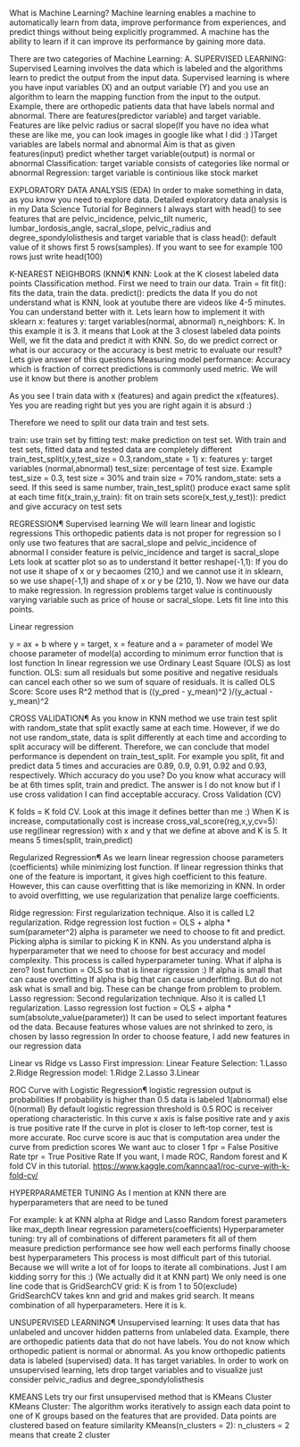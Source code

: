 What is Machine Learning?
Machine learning enables a machine to automatically learn from data, improve performance from experiences, and predict things without being explicitly programmed. A machine has the ability to learn if it can improve its performance by gaining more data.

There are two categories of Machine Learning:
A. SUPERVISED LEARNING: Supervised Learning involves the data which is labeled and the algorithms learn to predict the output from the input data. Supervised learning is where you have input variables (X) and an output variable (Y) and you use an algorithm to learn the mapping function from the input to the output. Example, there are orthopedic patients data that have labels normal and abnormal.
There are features(predictor variable) and target variable. Features are like pelvic radius or sacral slope(If you have no idea what these are like me, you can look images in google like what I did :) )Target variables are labels normal and abnormal
Aim is that as given features(input) predict whether target variable(output) is normal or abnormal
Classification: target variable consists of categories like normal or abnormal
Regression: target variable is continious like stock market



EXPLORATORY DATA ANALYSIS (EDA)
In order to make something in data, as you know you need to explore data. Detailed exploratory data analysis is in my Data Science Tutorial for Beginners
I always start with head() to see features that are pelvic_incidence, pelvic_tilt numeric, lumbar_lordosis_angle, sacral_slope, pelvic_radius and degree_spondylolisthesis and target variable that is class
head(): default value of it shows first 5 rows(samples). If you want to see for example 100 rows just write head(100)

K-NEAREST NEIGHBORS (KNN)¶
KNN: Look at the K closest labeled data points
Classification method.
First we need to train our data. Train = fit
fit(): fits the data, train the data.
predict(): predicts the data
If you do not understand what is KNN, look at youtube there are videos like 4-5 minutes. You can understand better with it.
Lets learn how to implement it with sklearn
x: features
y: target variables(normal, abnormal)
n_neighbors: K. In this example it is 3. it means that Look at the 3 closest labeled data points
Well, we fit the data and predict it with KNN.
So, do we predict correct or what is our accuracy or the accuracy is best metric to evaluate our result? Lets give answer of this questions
Measuring model performance:
Accuracy which is fraction of correct predictions is commonly used metric. We will use it know but there is another problem

As you see I train data with x (features) and again predict the x(features). Yes you are reading right but yes you are right again it is absurd :)


Therefore we need to split our data train and test sets.

train: use train set by fitting
test: make prediction on test set.
With train and test sets, fitted data and tested data are completely different
train_test_split(x,y,test_size = 0.3,random_state = 1)
x: features
y: target variables (normal,abnormal)
test_size: percentage of test size. Example test_size = 0.3, test size = 30% and train size = 70%
random_state: sets a seed. If this seed is same number, train_test_split() produce exact same split at each time
fit(x_train,y_train): fit on train sets
score(x_test,y_test)): predict and give accuracy on test sets

REGRESSION¶
Supervised learning
We will learn linear and logistic regressions
This orthopedic patients data is not proper for regression so I only use two features that are sacral_slope and pelvic_incidence of abnormal
I consider feature is pelvic_incidence and target is sacral_slope
Lets look at scatter plot so as to understand it better
reshape(-1,1): If you do not use it shape of x or y becaomes (210,) and we cannot use it in sklearn, so we use shape(-1,1) and shape of x or y be (210, 1).
Now we have our data to make regression. In regression problems target value is continuously varying variable such as price of house or sacral_slope. Lets fit line into this points.


Linear regression

y = ax + b where y = target, x = feature and a = parameter of model
We choose parameter of model(a) according to minimum error function that is lost function
In linear regression we use Ordinary Least Square (OLS) as lost function.
OLS: sum all residuals but some positive and negative residuals can cancel each other so we sum of square of residuals. It is called OLS
Score: Score uses R^2 method that is ((y_pred - y_mean)^2 )/(y_actual - y_mean)^2

CROSS VALIDATION¶
As you know in KNN method we use train test split with random_state that split exactly same at each time. However, if we do not use random_state, data is split differently at each time and according to split accuracy will be different. Therefore, we can conclude that model performance is dependent on train_test_split. For example you split, fit and predict data 5 times and accuracies are 0.89, 0.9, 0.91, 0.92 and 0.93, respectively. Which accuracy do you use? Do you know what accuracy will be at 6th times split, train and predict. The answer is I do not know but if I use cross validation I can find acceptable accuracy.
Cross Validation (CV)

K folds = K fold CV.
Look at this image it defines better than me :)
When K is increase, computationally cost is increase
cross_val_score(reg,x,y,cv=5): use reg(linear regression) with x and y that we define at above and K is 5. It means 5 times(split, train,predict)

Regularized Regression¶
As we learn linear regression choose parameters (coefficients) while minimizing lost function. If linear regression thinks that one of the feature is important, it gives high coefficient to this feature. However, this can cause overfitting that is like memorizing in KNN. In order to avoid overfitting, we use regularization that penalize large coefficients.

Ridge regression: First regularization technique. Also it is called L2 regularization.
Ridge regression lost fuction = OLS + alpha * sum(parameter^2)
alpha is parameter we need to choose to fit and predict. Picking alpha is similar to picking K in KNN. As you understand alpha is hyperparameter that we need to choose for best accuracy and model complexity. This process is called hyperparameter tuning.
What if alpha is zero? lost function = OLS so that is linear rigression :)
If alpha is small that can cause overfitting
If alpha is big that can cause underfitting. But do not ask what is small and big. These can be change from problem to problem.
Lasso regression: Second regularization technique. Also it is called L1 regularization.
Lasso regression lost fuction = OLS + alpha * sum(absolute_value(parameter))
It can be used to select important features od the data. Because features whose values are not shrinked to zero, is chosen by lasso regression
In order to choose feature, I add new features in our regression data

Linear vs Ridge vs Lasso First impression: Linear Feature Selection: 1.Lasso 2.Ridge Regression model: 1.Ridge 2.Lasso 3.Linear

ROC Curve with Logistic Regression¶
logistic regression output is probabilities
If probability is higher than 0.5 data is labeled 1(abnormal) else 0(normal)
By default logistic regression threshold is 0.5
ROC is receiver operationg characteristic. In this curve x axis is false positive rate and y axis is true positive rate
If the curve in plot is closer to left-top corner, test is more accurate.
Roc curve score is auc that is computation area under the curve from prediction scores
We want auc to closer 1
fpr = False Positive Rate
tpr = True Positive Rate
If you want, I made ROC, Random forest and K fold CV in this tutorial. https://www.kaggle.com/kanncaa1/roc-curve-with-k-fold-cv/


HYPERPARAMETER TUNING
As I mention at KNN there are hyperparameters that are need to be tuned

For example:
k at KNN
alpha at Ridge and Lasso
Random forest parameters like max_depth
linear regression parameters(coefficients)
Hyperparameter tuning:
try all of combinations of different parameters
fit all of them
measure prediction performance
see how well each performs
finally choose best hyperparameters
This process is most difficult part of this tutorial. Because we will write a lot of for loops to iterate all combinations. Just I am kidding sorry for this :) (We actually did it at KNN part)
We only need is one line code that is GridSearchCV
grid: K is from 1 to 50(exclude)
GridSearchCV takes knn and grid and makes grid search. It means combination of all hyperparameters. Here it is k.

UNSUPERVISED LEARNING¶
Unsupervised learning: It uses data that has unlabeled and uncover hidden patterns from unlabeled data. Example, there are orthopedic patients data that do not have labels. You do not know which orthopedic patient is normal or abnormal.
As you know orthopedic patients data is labeled (supervised) data. It has target variables. In order to work on unsupervised learning, lets drop target variables and to visualize just consider pelvic_radius and degree_spondylolisthesis


KMEANS
Lets try our first unsupervised method that is KMeans Cluster
KMeans Cluster: The algorithm works iteratively to assign each data point to one of K groups based on the features that are provided. Data points are clustered based on feature similarity
KMeans(n_clusters = 2): n_clusters = 2 means that create 2 cluster

